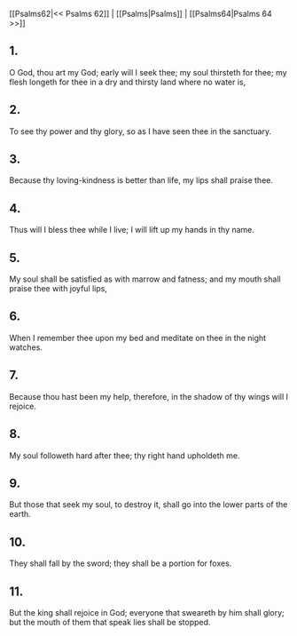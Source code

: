 [[Psalms62|<< Psalms 62]] | [[Psalms|Psalms]] | [[Psalms64|Psalms 64 >>]]
## 1.
O God, thou art my God; early will I seek thee; my soul thirsteth for thee; my flesh longeth for thee in a dry and thirsty land where no water is,
## 2.
To see thy power and thy glory, so as I have seen thee in the sanctuary.
## 3.
Because thy loving-kindness is better than life, my lips shall praise thee.
## 4.
Thus will I bless thee while I live; I will lift up my hands in thy name.
## 5.
My soul shall be satisfied as with marrow and fatness; and my mouth shall praise thee with joyful lips,
## 6.
When I remember thee upon my bed and meditate on thee in the night watches.
## 7.
Because thou hast been my help, therefore, in the shadow of thy wings will I rejoice.
## 8.
My soul followeth hard after thee; thy right hand upholdeth me.
## 9.
But those that seek my soul, to destroy it, shall go into the lower parts of the earth.
## 10.
They shall fall by the sword; they shall be a portion for foxes.
## 11.
But the king shall rejoice in God; everyone that sweareth by him shall glory; but the mouth of them that speak lies shall be stopped.

